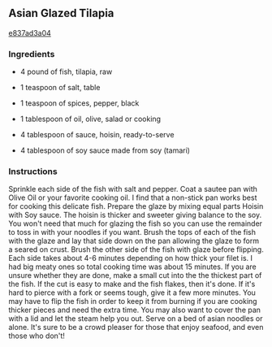 ## Asian Glazed Tilapia

[e837ad3a04](http://www.food.com/recipe/asian-glazed-tilapia-334849)

### Ingredients

 - 4 pound of fish, tilapia, raw

 - 1 teaspoon of salt, table

 - 1 teaspoon of spices, pepper, black

 - 1 tablespoon of oil, olive, salad or cooking

 - 4 tablespoon of sauce, hoisin, ready-to-serve

 - 4 tablespoon of soy sauce made from soy (tamari)

### Instructions

Sprinkle each side of the fish with salt and pepper. Coat a sautee pan with Olive Oil or your favorite cooking oil. I find that a non-stick pan works best for cooking this delicate fish. Prepare the glaze by mixing equal parts Hoisin with Soy sauce. The hoisin is thicker and sweeter giving balance to the soy. You won't need that much for glazing the fish so you can use the remainder to toss in with your noodles if you want. Brush the tops of each of the fish with the glaze and lay that side down on the pan allowing the glaze to form a seared on crust. Brush the other side of the fish with glaze before flipping. Each side takes about 4-6 minutes depending on how thick your filet is. I had big meaty ones so total cooking time was about 15 minutes. If you are unsure whether they are done, make a small cut into the the thickest part of the fish. If the cut is easy to make and the fish flakes, then it's done. If it's hard to pierce with a fork or seems tough, give it a few more minutes. You may have to flip the fish in order to keep it from burning if you are cooking thicker pieces and need the extra time. You may also want to cover the pan with a lid and let the steam help you out. Serve on a bed of asian noodles or alone. It's sure to be a crowd pleaser for those that enjoy seafood, and even those who don't!